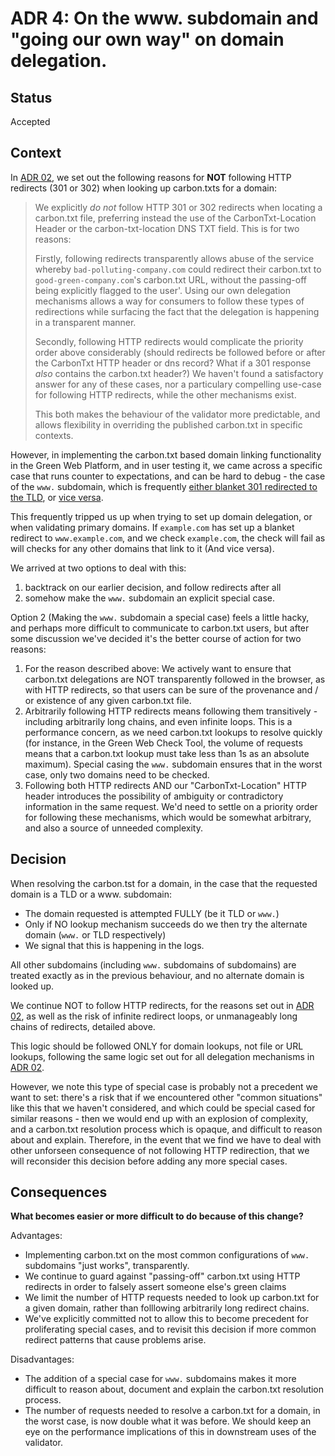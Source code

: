 # ADR 4: On the www. subdomain and "going our own way" on domain delegation.

## Status

Accepted


## Context

In [ADR 02](02_improvements_to_delegation_and_domain_validation.md), we set out the following reasons for **NOT** following HTTP redirects (301 or 302) when looking up carbon.txts for a domain:


> We explicitly *do not* follow HTTP 301 or 302 redirects when locating a carbon.txt file, preferring instead the use of the CarbonTxt-Location Header or the carbon-txt-location DNS TXT field. This is for two reasons:
>
> Firstly, following redirects transparently allows abuse of the service whereby `bad-polluting-company.com` could redirect their carbon.txt to `good-green-company.com`'s carbon.txt URL, without the passing-off being explicitly flagged to the user'. Using our own delegation mechanisms allows a way for consumers to follow these types of redirections while surfacing the fact that the delegation is happening in a transparent manner.
>
> Secondly, following HTTP redirects would complicate the priority order above considerably (should redirects be followed before or after the CarbonTxt HTTP header or dns record? What if a 301 response _also_ contains the carbon.txt header?) We haven't found a satisfactory answer for any of these cases, nor a particulary compelling use-case for following HTTP redirects, while the other mechanisms exist.
>
> This both makes the behaviour of the validator more predictable, and allows flexibility in overriding the published carbon.txt in specific contexts.

However, in implementing the carbon.txt based domain linking functionality in the Green Web Platform, and in user testing it, we came across a specific case that runs counter to expectations, and can be hard to debug - the case of the `www.` subdomain, which is frequently [either blanket 301 redirected to the TLD](https://no-www.org/), or [vice versa](https://web.archive.org/web/20220527025758/https://www.yes-www.org/why-use-www/).

This frequently tripped us up when trying to set up domain delegation, or when validating primary domains. If `example.com` has set up a blanket redirect to `www.example.com`, and we check `example.com`, the check will fail as will checks for any other domains that link to it (And vice versa).

We arrived at two options to deal with this:

1. backtrack on our earlier decision, and follow redirects after all
2. somehow make the `www.` subdomain an explicit special case.

Option 2 (Making the `www.` subdomain a special case) feels a little hacky, and perhaps more difficult to communicate to carbon.txt users, but after some discussion we've decided it's the better course of action for two reasons:

1. For the reason described above: We actively want to ensure that carbon.txt delegations are NOT transparently followed in the browser, as with HTTP redirects, so that users can be sure of the provenance and / or existence of any given carbon.txt file.
2. Arbitrarily following HTTP redirects means following them transitively - including arbitrarily long chains, and even infinite loops. This is a performance concern, as we  need carbon.txt lookups to resolve quickly (for instance, in the Green Web Check Tool, the volume of requests means that a carbon.txt lookup must take less than 1s as an absolute maximum). Special casing the `www.` subdomain ensures that in the worst case, only two domains need to be checked.
3. Following both HTTP redirects AND our "CarbonTxt-Location" HTTP header introduces the possibility of ambiguity or contradictory information in the same request. We'd need to settle on a priority order for following these mechanisms, which would be somewhat arbitrary, and also a source of unneeded complexity.

## Decision

When resolving the carbon.tst for a domain, in the case that the requested domain is a TLD or a www. subdomain:

- The domain requested is attempted FULLY (be it TLD or `www.`)
- Only if NO lookup mechanism succeeds do we then try the alternate domain (`www.` or TLD respectively)
- We signal that this is happening in the logs.

All other subdomains (including `www.` subdomains of subdomains) are treated exactly as in the previous behaviour, and no alternate domain is looked up.

We continue NOT to follow HTTP redirects, for the reasons set out in [ADR 02](02_improvements_to_delegation_and_domain_validation.md), as well as the risk of infinite redirect loops, or unmanageably long chains of redirects, detailed above.

This logic should be followed ONLY for domain lookups, not file or URL lookups, following the same logic set out for all delegation mechanisms in [ADR 02](02_improvements_to_delegation_and_domain_validation.md).

However, we note this type of special case is probably not a precedent we want to set: there's a risk that if we encountered other "common situations" like this that we haven't considered, and which could be special cased for similar reasons - then we would end up with an explosion of complexity, and a carbon.txt resolution process which is opaque, and difficult to reason about and explain. Therefore, in the event that we find we have to deal with other unforseen consequence of not following HTTP redirection, that we will reconsider this decision before adding any more special cases.


## Consequences

**What becomes easier or more difficult to do because of this change?**

Advantages:
- Implementing carbon.txt on the most common configurations of `www.` subdomains "just works", transparently.
- We continue to guard against "passing-off" carbon.txt using HTTP redirects in order to falsely assert someone else's green claims
- We limit the number of HTTP requests needed to look up carbon.txt for a given domain, rather than folllowing arbitrarily long redirect chains.
- We've explicitly committed not to allow this to become precedent for proliferating special cases, and to revisit this decision if more common redirect patterns that cause problems arise.

Disadvantages:

- The addition of a special case for `www.` subdomains makes it more difficult to reason about, document and explain the carbon.txt resolution process.
- The number of requests needed to resolve a carbon.txt for a domain, in the worst case, is now double what it was before. We should keep an eye on the performance implications of this in downstream uses of the validator.
